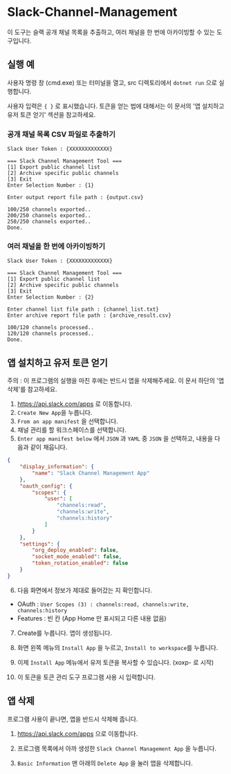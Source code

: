 # Slack-Channel-Management

이 도구는 슬랙 공개 채널 목록을 추출하고, 여러 채널을 한 번에 아카이빙할 수 있는 도구입니다.

## 실행 예

사용자 명령 창 (cmd.exe) 또는 터미널을 열고, src 디렉토리에서 `dotnet run` 으로 실행합니다.

사용자 입력은 `{ }` 로 표시했습니다. 토큰을 얻는 법에 대해서는 이 문서의 '앱 설치하고 유저 토큰 얻기' 섹션을 참고하세요.

### 공개 채널 목록 CSV 파일로 추출하기
```
Slack User Token : {XXXXXXXXXXXXX}

=== Slack Channel Management Tool ===
[1] Export public channel list
[2] Archive specific public channels
[3] Exit
Enter Selection Number : {1}

Enter output report file path : {output.csv}

100/250 channels exported..
200/250 channels exported..
250/250 channels exported..
Done.
```

### 여러 채널을 한 번에 아카이빙하기

```
Slack User Token : {XXXXXXXXXXXXX}

=== Slack Channel Management Tool ===
[1] Export public channel list
[2] Archive specific public channels
[3] Exit
Enter Selection Number : {2}

Enter channel list file path : {channel_list.txt}
Enter archive report file path : {archive_result.csv}

100/120 channels processed..
120/120 channels processed..
Done.
```

## 앱 설치하고 유저 토큰 얻기

주의 : 이 프로그램의 실행을 마친 후에는 반드시 앱을 삭제해주세요. 이 문서 하단의 '앱 삭제'를 참고하세요.

1. https://api.slack.com/apps 로 이동합니다.
2. `Create New App`을 누릅니다.
3. `From an app manifest` 을 선택합니다.
4. 채널 관리를 할 워크스페이스를 선택합니다.
5. `Enter app manifest below` 에서 `JSON` 과 `YAML` 중 `JSON` 을 선택하고, 내용을 다음과 같이 채웁니다.

```JSON
{
    "display_information": {
        "name": "Slack Channel Management App"
    },
    "oauth_config": {
        "scopes": {
            "user": [
                "channels:read",
                "channels:write",
                "channels:history"
            ]
        }
    },
    "settings": {
        "org_deploy_enabled": false,
        "socket_mode_enabled": false,
        "token_rotation_enabled": false
    }
}
```

6. 다음 화면에서 정보가 제대로 들어갔는 지 확인합니다.
- OAuth : `User Scopes (3) : channels:read, channels:write, channels:history`
- Features : 빈 칸 (App Home 만 표시되고 다른 내용 없음)

7. Create를 누릅니다. 앱이 생성됩니다.

8. 화면 왼쪽 메뉴의 `Install App` 을 누르고, `Install to workspace`를 누릅니다.

9. 이제 `Install App` 메뉴에서 유저 토큰을 복사할 수 있습니다. (xoxp- 로 시작)

10. 이 토큰을 토큰 관리 도구 프로그램 사용 시 입력합니다.

## 앱 삭제

프로그램 사용이 끝나면, 앱을 반드시 삭제해 줍니다.

1. https://api.slack.com/apps 으로 이동합니다.

2. 프로그램 목록에서 아까 생성한 `Slack Channel Management App` 을 누릅니다.

3. `Basic Information` 맨 아래의 `Delete App` 을 눌러 앱을 삭제합니다.
